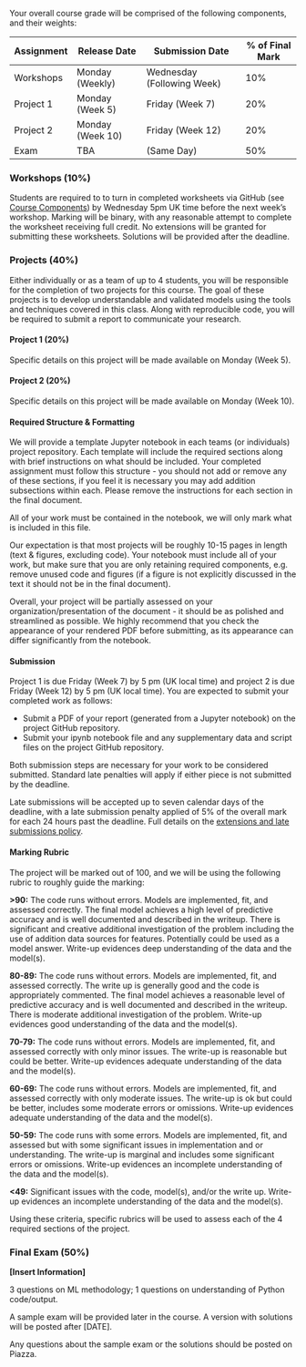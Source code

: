 Your overall course grade will be comprised of the following components, and their weights:

| Assignment | Release Date       | Submission Date            | % of Final Mark |
|------------|--------------------|----------------------------|-----------------|
| Workshops  | Monday (Weekly)    | Wednesday (Following Week) | 10%             |
| Project 1  | Monday (Week 5)    | Friday (Week 7)            | 20%             |
| Project 2  | Monday (Week 10)   | Friday (Week 12)           | 20%             |
| Exam       | TBA                | (Same Day)                 | 50%             |

### Workshops (10%)

Students are required to to turn in completed worksheets via GitHub (see [Course Components](https://mlp-s2-22.github.io/website/pages/components.html)) by Wednesday 5pm UK time before the next week’s workshop. Marking will be binary, with any reasonable attempt to complete the worksheet receiving full credit. No extensions will be granted for submitting these worksheets. Solutions will be provided after the deadline.

### Projects (40%)

Either individually or as a team of up to 4 students, you will be responsible for the completion of two projects for this course. The goal of these projects is to develop understandable and validated models using the tools and techniques covered in this class. Along with reproducible code, you will be required to submit a report to communicate your research.

#### Project 1 (20%)

Specific details on this project will be made available on Monday (Week 5). 

#### Project 2 (20%)

Specific details on this project will be made available on Monday (Week 10).  

#### Required Structure & Formatting

We will provide a template Jupyter notebook in each teams (or individuals) project repository. Each template will include the required sections along with brief instructions on what should be included. Your completed assignment must follow this structure - you should not add or remove any of these sections, if you feel it is necessary you may add addition subsections within each. Please remove the instructions for each section in the final document.

All of your work must be contained in the notebook, we will only mark what is included in this file.

Our expectation is that most projects will be roughly 10-15 pages in length (text & figures, excluding code). Your notebook must include all of your work, but make sure that you are only retaining required components, e.g. remove unused code and figures (if a figure is not explicitly discussed in the text it should not be in the final document).

Overall, your project will be partially assessed on your organization/presentation of the document - it should be as polished and streamlined as possible. We highly recommend that you check the appearance of your rendered PDF before submitting, as its appearance can differ significantly from the notebook.

#### Submission

Project 1 is due Friday (Week 7) by 5 pm (UK local time) and project 2 is due Friday (Week 12) by 5 pm (UK local time). You are expected to submit your completed work as follows:

- Submit a PDF of your report (generated from a Jupyter notebook) on the project GitHub repository.
- Submit your ipynb notebook file and any supplementary data and script files on the project GitHub repository.

Both submission steps are necessary for your work to be considered submitted. Standard late penalties will apply if either piece is not submitted by the deadline.

Late submissions will be accepted up to seven calendar days of the deadline, with a late submission penalty applied of 5% of the overall mark for each 24 hours past the deadline. Full details on the [extensions and late submissions policy](https://teaching.maths.ed.ac.uk/main/content-to-be-reused/pgt-and-ug-reusable-content/extensions).

#### Marking Rubric

The project will be marked out of 100, and we will be using the following rubric to roughly guide the marking:

__\>90:__ The code runs without errors. Models are implemented, fit, and assessed correctly. The final model achieves a high level of predictive accuracy and is well documented and described in the writeup. There is significant and creative additional investigation of the problem including the use of addition data sources for features. Potentially could be used as a model answer. Write-up evidences deep understanding of the data and the model(s).

__80-89:__ The code runs without errors. Models are implemented, fit, and assessed correctly. The write up is generally good and the code is appropriately commented. The final model achieves a reasonable level of predictive accuracy and is well documented and described in the writeup. There is moderate additional investigation of the problem. Write-up evidences good understanding of the data and the model(s).

__70-79:__ The code runs without errors. Models are implemented, fit, and assessed correctly with only minor issues. The write-up is reasonable but could be better. Write-up evidences adequate understanding of the data and the model(s).

__60-69:__ The code runs without errors. Models are implemented, fit, and assessed correctly with only moderate issues. The write-up is ok but could be better, includes some moderate errors or omissions. Write-up evidences adequate understanding of the data and the model(s).

__50-59:__ The code runs with some errors. Models are implemented, fit, and assessed but with some significant issues in implementation and or understanding. The write-up is marginal and includes some significant errors or omissions. Write-up evidences an incomplete understanding of the data and the model(s).

__<49:__ Significant issues with the code, model(s), and/or the write up. Write-up evidences an incomplete understanding of the data and the model(s).

Using these criteria, specific rubrics will be used to assess each of the 4 required sections of the project.

### Final Exam (50%)

__[Insert Information]__

3 questions on ML methodology; 1 questions on understanding of Python code/output.

A sample exam will be provided later in the course. A version with solutions will be posted after [DATE].

Any questions about the sample exam or the solutions should be posted on Piazza.
